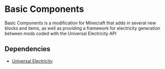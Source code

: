 # Basic Components

Basic Components is a modification for Minecraft that adds in several new blocks and items, as well as providing a framework for electricity generation between mods coded with the Universal Electricity API

## Dependencies
- [Universal Electricity](https://git.tilera.org/Anvilcraft/universal-electricity)
